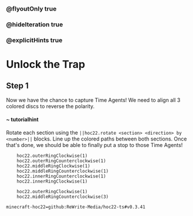 ### @flyoutOnly true
### @hideIteration true
### @explicitHints true


# Unlock the Trap

## Step 1
Now we have the chance to capture Time Agents! We need to align all 3 colored discs to reverse the polarity.

#### ~ tutorialhint 
Rotate each section using the ``||hoc22.rotate <section> <direction> by <number>||`` blocks. Line up the colored paths between both sections. Once that's done, we should be able to finally put a stop to those Time Agents!

```ghost
    hoc22.outerRingClockwise(1)
    hoc22.outerRingCounterclockwise(1)
    hoc22.middleRingClockwise(1)
    hoc22.middleRingCounterclockwise(1)
    hoc22.innerRingCounterclockwise(1)
    hoc22.innerRingClockwise(1)
```
```template       
    hoc22.outerRingClockwise(1)
    hoc22.middleRingCounterclockwise(3)

```

```package
minecraft-hoc22=github:ReWrite-Media/hoc22-ts#v0.3.41
```